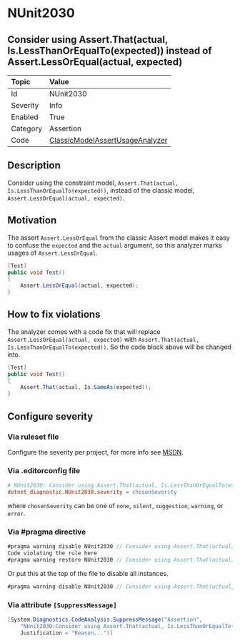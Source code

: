 # NUnit2030

## Consider using Assert.That(actual, Is.LessThanOrEqualTo(expected)) instead of Assert.LessOrEqual(actual, expected)

| Topic    | Value
| :--      | :--
| Id       | NUnit2030
| Severity | Info
| Enabled  | True
| Category | Assertion
| Code     | [ClassicModelAssertUsageAnalyzer](https://github.com/nunit/nunit.analyzers/blob/3.8.0/src/nunit.analyzers/ClassicModelAssertUsage/ClassicModelAssertUsageAnalyzer.cs)

## Description

Consider using the constraint model, `Assert.That(actual, Is.LessThanOrEqualTo(expected))`, instead of the classic
model, `Assert.LessOrEqual(actual, expected)`.

## Motivation

The assert `Assert.LessOrEqual` from the classic Assert model makes it easy to confuse the `expected` and the `actual`
argument, so this analyzer marks usages of `Assert.LessOrEqual`.

```csharp
[Test]
public void Test()
{
    Assert.LessOrEqual(actual, expected);
}
```

## How to fix violations

The analyzer comes with a code fix that will replace `Assert.LessOrEqual(actual, expected)` with `Assert.That(actual,
Is.LessThanOrEqualTo(expected))`. So the code block above will be changed into.

```csharp
[Test]
public void Test()
{
    Assert.That(actual, Is.SameAs(expected));
}
```

<!-- start generated config severity -->
## Configure severity

### Via ruleset file

Configure the severity per project, for more info see
[MSDN](https://learn.microsoft.com/en-us/visualstudio/code-quality/using-rule-sets-to-group-code-analysis-rules?view=vs-2022).

### Via .editorconfig file

```ini
# NUnit2030: Consider using Assert.That(actual, Is.LessThanOrEqualTo(expected)) instead of Assert.LessOrEqual(actual, expected)
dotnet_diagnostic.NUnit2030.severity = chosenSeverity
```

where `chosenSeverity` can be one of `none`, `silent`, `suggestion`, `warning`, or `error`.

### Via #pragma directive

```csharp
#pragma warning disable NUnit2030 // Consider using Assert.That(actual, Is.LessThanOrEqualTo(expected)) instead of Assert.LessOrEqual(actual, expected)
Code violating the rule here
#pragma warning restore NUnit2030 // Consider using Assert.That(actual, Is.LessThanOrEqualTo(expected)) instead of Assert.LessOrEqual(actual, expected)
```

Or put this at the top of the file to disable all instances.

```csharp
#pragma warning disable NUnit2030 // Consider using Assert.That(actual, Is.LessThanOrEqualTo(expected)) instead of Assert.LessOrEqual(actual, expected)
```

### Via attribute `[SuppressMessage]`

```csharp
[System.Diagnostics.CodeAnalysis.SuppressMessage("Assertion",
    "NUnit2030:Consider using Assert.That(actual, Is.LessThanOrEqualTo(expected)) instead of Assert.LessOrEqual(actual, expected)",
    Justification = "Reason...")]
```
<!-- end generated config severity -->
